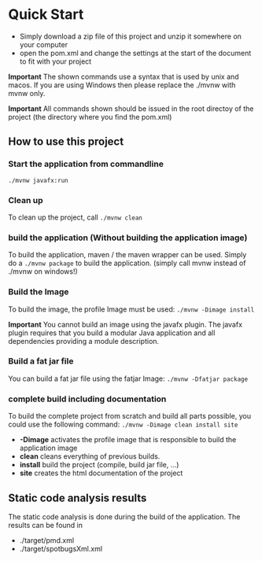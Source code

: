 # Quick Start

- Simply download a zip file of this project and unzip it somewhere on your computer
- open the pom.xml and change the settings at the start of the document to fit with your project

**Important** The shown commands use a syntax that is used by unix and macos. If you
are using Windows then please replace the ./mvnw with mvnw only.

**Important** All commands shown should be issued in the root directoy of the project (the directory where you find the pom.xml)

## How to use this project

### Start the application from commandline
```./mvnw javafx:run```

### Clean up

To clean up the project, call
```./mvnw clean```

### build the application (Without building the application image)

To build the application, maven / the maven wrapper can be used. Simply do a
```./mvnw package```
to build the application.
(simply call mvnw instead of ./mvnw on windows!)

### Build the Image

To build the image, the profile Image must be used:
```./mvnw -Dimage install```

**Important** You cannot build an image using the javafx plugin. The javafx plugin requires that you build a modular
Java application and all dependencies providing a module description.

### Build a fat jar file

You can build a fat jar file using the fatjar Image:
```./mvnw -Dfatjar package```

### complete build including documentation
To build the complete project from scratch and build all parts possible, you could use the following command:
```./mvnw -Dimage clean install site```

- **-Dimage** activates the profile image that is responsible to build the application image
- **clean** cleans everything of previous builds.
- **install** build the project (compile, build jar file, ...)
- **site** creates the html documentation of the project

## Static code analysis results

The static code analysis is done during the build of the application. The results can be found in
- ./target/pmd.xml
- ./target/spotbugsXml.xml
